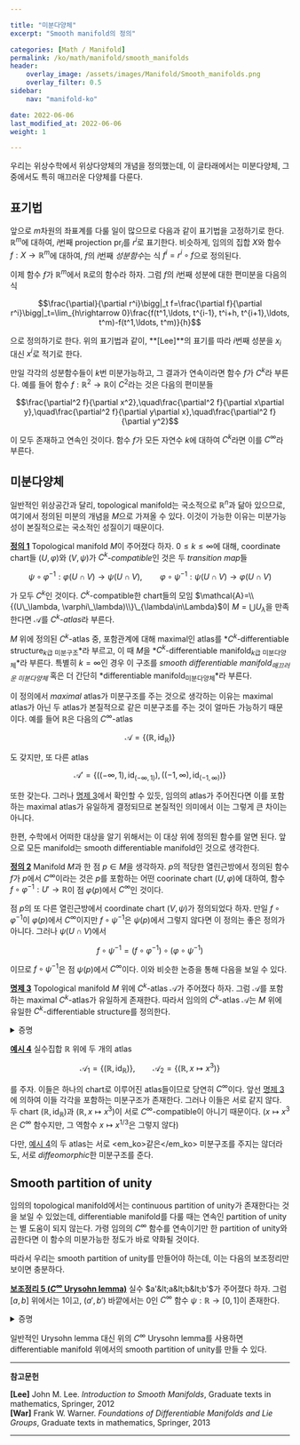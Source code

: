```yaml
---

title: "미분다양체"
excerpt: "Smooth manifold의 정의"

categories: [Math / Manifold]
permalink: /ko/math/manifold/smooth_manifolds
header:
    overlay_image: /assets/images/Manifold/Smooth_manifolds.png
    overlay_filter: 0.5
sidebar: 
    nav: "manifold-ko"

date: 2022-06-06
last_modified_at: 2022-06-06
weight: 1

---
```


우리는 위상수학에서 위상다양체의 개념을 정의했는데, 이 글타래에서는 미분다양체, 그 중에서도 특히 매끄러운 다양체를 다룬다.

## 표기법

앞으로 $m$차원의 좌표계를 다룰 일이 많으므로 다음과 같이 표기법을 고정하기로 한다. $\mathbb{R}^m$에 대하여, $i$번째 projection $\operatorname{pr}_i$를 $r^i$로 표기한다. 비슷하게, 임의의 집합 $X$와 함수 $f:X\rightarrow\mathbb{R}^m$에 대하여, $f$의 $i$번째 *성분함수*는 식 $f^i=r^i\circ f$으로 정의된다. 

이제 함수 $f$가 $\mathbb{R}^m$에서 $\mathbb{R}$로의 함수라 하자. 그럼 $f$의 $i$번째 성분에 대한 편미분을 다음의 식

$$\frac{\partial}{\partial r^i}\bigg|_t f=\frac{\partial f}{\partial r^i}\bigg|_t=\lim_{h\rightarrow 0}\frac{f(t^1,\ldots, t^{i-1}, t^i+h, t^{i+1},\ldots, t^m)-f(t^1,\ldots, t^m)}{h}$$

으로 정의하기로 한다. 위의 표기법과 같이, **[Lee]**의 표기를 따라 $i$번째 성분을 $x_i$ 대신 $x^i$로 적기로 한다.

만일 각각의 성분함수들이 $k$번 미분가능하고, 그 결과가 연속이라면 함수 $f$가 $C^k$라 부른다. 예를 들어 함수 $f:\mathbb{R}^2\rightarrow\mathbb{R}$이 $C^2$라는 것은 다음의 편미분들

$$\frac{\partial^2 f}{\partial x^2},\quad\frac{\partial^2 f}{\partial x\partial y},\quad\frac{\partial^2 f}{\partial y\partial x},\quad\frac{\partial^2 f}{\partial y^2}$$

이 모두 존재하고 연속인 것이다. 함수 $f$가 모든 자연수 $k$에 대하여 $C^k$라면 이를 $C^\infty$라 부른다.

## 미분다양체

일반적인 위상공간과 달리, topological manifold는 국소적으로 $\mathbb{R}^n$과 닮아 있으므로, 여기에서 정의된 미분의 개념을 $M$으로 가져올 수 있다. 이것이 가능한 이유는 미분가능성이 본질적으로는 국소적인 성질이기 때문이다. 

<div class="definition" markdown="1">

<ins id="df1">**정의 1**</ins> Topological manifold $M$이 주어졌다 하자. $0\leq k\leq\infty$에 대해, coordinate chart들 $(U,\varphi)$와 $(V,\psi)$가 *$C^k$-compatible*인 것은 두 *transition map*들 

$$\psi\circ\varphi^{-1}:\varphi(U\cap V)\rightarrow\psi(U\cap V),\qquad\varphi\circ\psi^{-1}:\psi(U\cap V)\rightarrow\varphi(U\cap V)$$

가 모두 $C^k$인 것이다. $C^k$-compatible한 chart들의 모임 $\mathcal{A}=\\{(U\_\lambda, \varphi\_\lambda)\\}\_{\lambda\in\Lambda}$이 $M=\bigcup U_\lambda$을 만족한다면 $\mathcal{A}$를 *$C^k$-atlas*라 부른다. 

$M$ 위에 정의된 $C^k$-atlas 중, 포함관계에 대해 maximal인 atlas를 *$C^k$-differentiable structure<sub>$k$급 미분구조</sub>*라 부르고, 이 때 $M$을 *$C^k$-differentiable manifold<sub>$k$급 미분다양체</sub>*라 부른다. 특별히 $k=\infty$인 경우 이 구조를 *smooth differentiable manifold<sub>매끄러운 미분다양체</sub>* 혹은 더 간단히 *differentiable manifold<sub>미분다양체</sub>*라 부른다.

</div>

이 정의에서 *maximal* atlas가 미분구조를 주는 것으로 생각하는 이유는 maximal atlas가 아닌 두 atlas가 본질적으로 같은 미분구조를 주는 것이 얼마든 가능하기 때문이다. 예를 들어 $\mathbb{R}$은 다음의 $C^\infty$-atlas 

$$\mathcal{A}=\{(\mathbb{R}, \operatorname{id}_\mathbb{R})\}$$

도 갖지만, 또 다른 atlas 

$$\mathcal{A}'=\{((-\infty, 1), \operatorname{id}_{(-\infty, 1)}), ((-1, \infty),\operatorname{id}_{(-1,\infty)})\}$$ 

또한 갖는다. 그러나 [명제 3](#pp3)에서 확인할 수 있듯, 임의의 atlas가 주어진다면 이를 포함하는 maximal atlas가 유일하게 결정되므로 본질적인 의미에서 이는 그렇게 큰 차이는 아니다.

한편, 수학에서 어떠한 대상을 알기 위해서는 이 대상 위에 정의된 함수를 알면 된다. 앞으로 모든 manifold는 smooth differentiable manifold인 것으로 생각한다. 

<div class="definition" markdown="1">

<ins id="df2">**정의 2**</ins> Manifold $M$과 한 점 $p\in M$을 생각하자. $p$의 적당한 열린근방에서 정의된 함수 $f$가 $p$에서 $C^\infty$이라는 것은 $p$를 포함하는 어떤 coorinate chart $(U,\varphi)$에 대하여, 함수 $f\circ\varphi^{-1}:U'\rightarrow \mathbb{R}$이 점 $\varphi(p)$에서 $C^\infty$인 것이다.

</div>

점 $p$의 또 다른 열린근방에서 coordinate chart $(V,\psi)$가 정의되었다 하자. 만일 $f\circ\varphi^{-1}$이 $\varphi(p)$에서 $C^\infty$이지만 $f\circ\psi^{-1}$은 $\psi(p)$에서 그렇지 않다면 이 정의는 좋은 정의가 아니다. 그러나 $\psi(U\cap V)$에서

$$f\circ\psi^{-1}=(f\circ\varphi^{-1})\circ(\varphi\circ\psi^{-1})$$

이므로 $f\circ\psi^{-1}$은 점 $\psi(p)$에서 $C^\infty$이다. 이와 비슷한 논증을 통해 다음을 보일 수 있다.

<div class="proposition" markdown="1">

<ins id="pp3">**명제 3**</ins> Topological manifold $M$ 위에 $C^k$-atlas $\mathcal{A}$가 주어졌다 하자. 그럼 $\mathcal{A}$를 포함하는 maximal $C^k$-atlas가 유일하게 존재한다. 따라서 임의의 $C^k$-atlas $\mathcal{A}$는 $M$ 위에 유일한 $C^k$-differentiable structure를 정의한다. 

</div>

<details class="proof" markdown="1">
<summary>증명</summary>

$\mathcal{A}'$를 다음의 식

$$\mathcal{A}'=\{(V,\psi):\psi\circ\varphi_\lambda^{-1}, \varphi_\lambda\circ\psi^{-1}\text{ are $C^k$ for all $\varphi_\lambda\in\mathcal{A}$}\}$$

으로 정의하면 된다. 그럼 $\mathcal{A}'$는 $\mathcal{A}$를 포함하고, 따라서 $M$을 coordinate chart들로 덮을 수 있다. 한편, $(V,\psi)$, $(V',\psi')$가 $\mathcal{A}'$의 원소들이고 $V\cap V'\neq\emptyset$이라면 transition map

$$\psi'\circ\psi^{-1}:\psi(V\cap V')\rightarrow\psi'(V\cap V')$$

는 $C^k$이다. 임의의 $p\in\psi(V\cap V')$에 대하여, $p\in U$를 만족하는 $(U,\varphi)\in\mathcal{A}$를 뽑아오면 $U\cap V\cap V'$ 위에서

$$\psi'\circ\psi^{-1}=(\psi'\circ\varphi^{-1})\circ(\varphi\circ\psi^{-1})$$

가 되어 $\psi'\circ\psi^{-1}$가 점 $p$에서 $C^k$이기 때문이다. 점 $p$는 임의로 택한 점이므로, 이것이 $\psi'\circ\psi^{-1}$이 $C^k$임을 보여준다. 물론 $(V,\psi)$와 $(V',\psi')$의 역할을 바꾸면 반대방향 transition map 또한 $C^k$임을 보일 수 있다. 

당연히 정의에 의해 $\mathcal{A}'$는 maximal $C^k$-atlas가 되고, 이는 유일함을 쉽게 확인할 수 있다. 

</details>

<div class="example" markdown="1">

<ins id="ex4">**예시 4**</ins> 실수집합 $\mathbb{R}$ 위에 두 개의 atlas

$$\mathcal{A}_1=\{(\mathbb{R},\operatorname{id}_\mathbb{R})\},\qquad \mathcal{A}_2=\{(\mathbb{R}, x\mapsto x^3)\}$$

를 주자. 이들은 하나의 chart로 이루어진 atlas들이므로 당연히 $C^\infty$이다. 앞선 [명제 3](#pp3)에 의하여 이들 각각을 포함하는 미분구조가 존재한다. 그러나 이들은 서로 같지 않다. 두 chart $(\mathbb{R},\operatorname{id}_\mathbb{R})$과 $(\mathbb{R}, x\mapsto x^3)$이 서로 $C^\infty$-compatible이 아니기 때문이다. ($x\mapsto x^3$은 $C^\infty$ 함수지만, 그 역함수 $x\mapsto x^{1/3}$은 그렇지 않다)

</div>

다만, [예시 4](#ex4)의 두 atlas는 서로 <em_ko>같은</em_ko> 미분구조를 주지는 않더라도, 서로 *diffeomorphic*한 미분구조를 준다. 

## Smooth partition of unity

임의의 topological manifold에서는 continuous partition of unity가 존재한다는 것을 보일 수 있었는데, differentiable manifold를 다룰 때는 연속인 partition of unity는 별 도움이 되지 않는다. 가령 임의의 $C^\infty$ 함수를 연속이기만 한 partition of unity와 곱한다면 이 함수의 미분가능한 정도가 바로 약화될 것이다.

따라서 우리는 smooth partition of unity를 만들어야 하는데, 이는 다음의 보조정리만 보이면 충분하다.

<div class="proposition" markdown="1">

<ins id="lem5">**보조정리 5 ($C^\infty$ Urysohn lemma)**</ins> 실수 $a'&lt;a&lt;b&lt;b'$가 주어졌다 하자. 그럼 $[a,b]$ 위에서는 $1$이고, $(a',b')$ 바깥에서는 $0$인 $C^\infty$ 함수 $\psi:\mathbb{R}\rightarrow[0,1]$이 존재한다.

</div>

<details class="proof" markdown="1">
<summary>증명</summary>

일반성을 잃지 않고 $a'=-2,a=-1,b=1,b'=2$로 두어도 된다. 우선 함수 $f$를 

$$f(t)=\begin{cases}e^{-1/t}&t>0\\0&t\leq 0\end{cases}$$

으로 두자. 그럼 특히 $f$는 항상 음이 아니며, $C^\infty$가 된다. 이제

$$g(t)=\frac{f(t)}{f(t)+f(1-t)}$$

으로 정의하면 $g$는 마찬가지로 항상 음이 아니며, 그 값은 항상 1보다 작거나 같고 특히 $t\geq 1$인 경우 함수값이 항등적으로 1, $t\leq 0$인 경우 함수값이 항등적으로 0이 된다. 따라서 $\psi$를 다음의 식

$$\psi(t)=g(t+2)g(2-t)$$

으로 정의하면 된다.

</details>

일반적인 Urysohn lemma 대신 위의 $C^\infty$ Urysohn lemma를 사용하면 differentiable manifold 위에서의 smooth partition of unity를 만들 수 있다. 

---

**참고문헌**

**[Lee]** John M. Lee. *Introduction to Smooth Manifolds*, Graduate texts in mathematics, Springer, 2012  
**[War]** Frank W. Warner. *Foundations of Differentiable Manifolds and Lie Groups*, Graduate texts in mathematics, Springer, 2013    

---